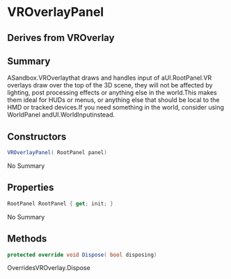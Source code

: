 # VROverlayPanel

## Derives from VROverlay

## Summary

ASandbox.VROverlaythat draws and handles input of aUI.RootPanel.VR overlays draw over the top of the 3D scene, they will not be affected by lighting,
post processing effects or anything else in the world.This makes them ideal for HUDs or menus, or anything else that should be local to the
HMD or tracked devices.If you need something in the world, consider using WorldPanel
andUI.WorldInputinstead.
## Constructors

```c#
VROverlayPanel( RootPanel panel) 
```
No Summary
## Properties

```c#
RootPanel RootPanel { get; init; } 
```
No Summary
## Methods

```c#
protected override void Dispose( bool disposing) 
```
OverridesVROverlay.Dispose
